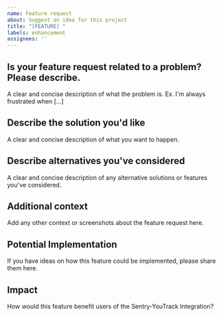 ```yaml
---
name: Feature request
about: Suggest an idea for this project
title: "[FEATURE] "
labels: enhancement
assignees: ''
---
```


## Is your feature request related to a problem? Please describe.
A clear and concise description of what the problem is. Ex. I'm always frustrated when [...]

## Describe the solution you'd like
A clear and concise description of what you want to happen.

## Describe alternatives you've considered
A clear and concise description of any alternative solutions or features you've considered.

## Additional context
Add any other context or screenshots about the feature request here.

## Potential Implementation
If you have ideas on how this feature could be implemented, please share them here.

## Impact
How would this feature benefit users of the Sentry-YouTrack Integration?